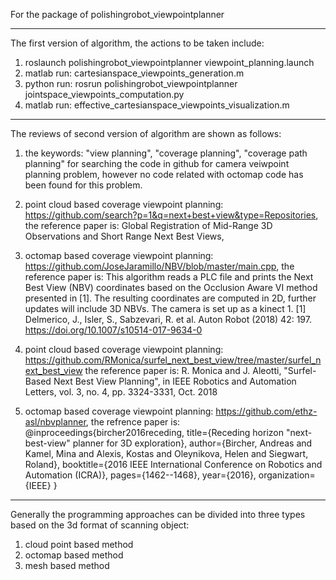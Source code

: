 For the package of polishingrobot_viewpointplanner

------------------------------------------------------------------------------------------
The first version of algorithm, the actions to be taken include:
1. roslaunch polishingrobot_viewpointplanner viewpoint_planning.launch
2. matlab run: cartesianspace_viewpoints_generation.m
3. python run: rosrun polishingrobot_viewpointplanner jointspace_viewpoints_computation.py
4. matlab run: effective_cartesianspace_viewpoints_visualization.m


-------------------------------------------------------------------------------------------
The reviews of second version of algorithm are shown as follows:

1. the keywords: "view planning", "coverage planning", "coverage path planning" for searching the code in github for camera veiwpoint planning problem, however no code related with octomap code has been found for this problem.

2. point cloud based coverage viewpoint planning: https://github.com/search?p=1&q=next+best+view&type=Repositories, the reference paper is: 
Global Registration of Mid-Range 3D Observations and Short Range Next Best Views,

3. octomap based coverage viewpoint planning: https://github.com/JoseJaramillo/NBV/blob/master/main.cpp, the reference paper is: 
This algorithm reads a PLC file and prints the Next Best View (NBV) coordinates based on the Occlusion Aware VI method presented in [1]. The resulting coordinates are computed in 2D, further updates will include 3D NBVs. The camera is set up as a kinect 1.
[1] Delmerico, J., Isler, S., Sabzevari, R. et al. Auton Robot (2018) 42: 197. https://doi.org/10.1007/s10514-017-9634-0

4. point cloud based coverage viewpoint planning: https://github.com/RMonica/surfel_next_best_view/tree/master/surfel_next_best_view
the reference paper is: R. Monica and J. Aleotti, "Surfel-Based Next Best View Planning", in IEEE Robotics and Automation Letters, vol. 3, no. 4, pp. 3324-3331, Oct. 2018

5. octomap based coverage viewpoint planning: https://github.com/ethz-asl/nbvplanner,
the refrence paper is: @inproceedings{bircher2016receding, title={Receding horizon "next-best-view" planner for 3D exploration}, author={Bircher, Andreas and Kamel, Mina and Alexis, Kostas and Oleynikova, Helen and Siegwart, Roland}, booktitle={2016 IEEE International Conference on Robotics and Automation (ICRA)}, pages={1462--1468}, year={2016}, organization={IEEE} }

-----------------------------------------------------------------------------------------------
Generally the programming approaches can be divided into three types based on the 3d format of scanning object:
1. cloud point based method 
2. octomap based method
3. mesh based method 











 


























